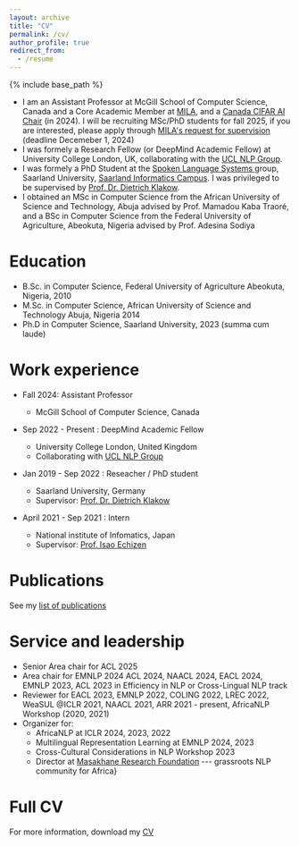 ```yaml
---
layout: archive
title: "CV"
permalink: /cv/
author_profile: true
redirect_from:
  - /resume
---
```


{% include base_path %}


* I am an Assistant Professor at McGill School of Computer Science, Canada and a Core Academic Member at <a target="_blank"  href="https://mila.quebec/en/">MILA</a>, and a [Canada CIFAR AI Chair](https://cifar.ca/bios/david-ifeoluwa-adelani/) (in 2024). I will be recruiting MSc/PhD students for fall 2025, if you are interested, please apply through <a target="_blank"  href="https://mila.quebec/en/supervision-requests/">MILA's request for supervision </a> (deadline Decemeber 1, 2024)
* I was formely a Research Fellow (or DeepMind Academic Fellow) at University College London, UK, collaborating with the <a target="_blank"  href="https://nlp.cs.ucl.ac.uk/">UCL NLP Group</a>.
* I was formely a PhD Student at the <a target="_blank" href="https://www.lsv.uni-saarland.de/index.php?id=27"> Spoken Language Systems </a>  group, Saarland University, <a target="_blank" href="https://saarland-informatics-campus.de/en/"> Saarland Informatics Campus</a>. I was privileged to be supervised by <a target="_blank"  href="https://www.lsv.uni-saarland.de/people/dietrich-klakow/"> Prof. Dr. Dietrich Klakow</a>.
* I obtained an MSc in Computer Science from the African University of Science and Technology, Abuja advised by Prof. Mamadou Kaba Traoré, and a BSc in Computer Science from the Federal University of Agriculture, Abeokuta, Nigeria advised by Prof. Adesina Sodiya


Education
======
* B.Sc. in Computer Science, Federal University of Agriculture Abeokuta, Nigeria,  2010
* M.Sc. in Computer Science, African University of Science and Technology Abuja, Nigeria 2014
* Ph.D in Computer Science, Saarland University, 2023 (summa cum laude)

Work experience
======
* Fall 2024: Assistant Professor
  * McGill School of Computer Science, Canada

* Sep 2022 - Present : DeepMind Academic Fellow
  * University College London, United Kingdom
  * Collaborating with [UCL NLP Group](https://nlp.cs.ucl.ac.uk/)

* Jan 2019 - Sep 2022 : Reseacher / PhD student
  * Saarland University, Germany
  * Supervisor: [Prof. Dr. Dietrich Klakow](https://www.lsv.uni-saarland.de/people/dietrich-klakow/)

* April 2021 - Sep 2021 : Intern
  * National institute of Infomatics, Japan
  * Supervisor: [Prof. Isao Echizen](https://research.nii.ac.jp/~iechizen/official/members_echizen-e.html)
  
Publications
======
See my [list of publications](https://dadelani.github.io/publications/)
  
Service and leadership
======
* Senior Area chair for ACL 2025
* Area chair for EMNLP 2024 ACL 2024, NAACL 2024, EACL 2024, EMNLP 2023, ACL 2023 in Efficiency in NLP or Cross-Lingual NLP track
* Reviewer for EACL 2023, EMNLP 2022, COLING 2022, LREC 2022, WeaSUL @ICLR 2021, NAACL 2021, ARR 2021 - present, AfricaNLP Workshop (2020, 2021)
* Organizer for:
  * AfricaNLP at ICLR 2024, 2023, 2022
  * Multilingual Representation Learning at EMNLP 2024, 2023
  * Cross-Cultural Considerations in NLP Workshop 2023
  * Director at [Masakhane Research Foundation](https://www.masakhane.io/) --- grassroots NLP community for Africa}
 
Full CV
====== 
For more information, download my [CV](https://dadelani.github.io/files/DavidAdelaniCV.pdf)
